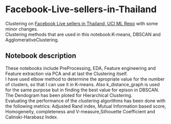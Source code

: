 # Facebook-Live-sellers-in-Thailand
Clustering on  [Facebook Live sellers in Thailand, UCI ML Repo](https://www.kaggle.com/ashishg21/facebook-live-sellers-in-thailand-uci-ml-repo) with some minor changes.<br>
Clustering methods that are used in this notebook:K-means, DBSCAN and AgglomerativeClustering.<br>
## Notebook description
These notebooks include PreProcessing, EDA, Feature engineering and Feature extraction via PCA and at last the Clustering itself.<br>
I have used elbow method to determine the apropriate value for the number of clusters, so that I can use it in K-means. Also k_distance_graph is used for the same purpose but in finding the best value for epison in DBSCAN.<br>
The Dendogram has been ploted for Hierarchical Clustering.<br>
Evaluating the performance of the clustering algorithms has been done with the following metrics: Adjusted Rand index, Mutual Information based score, Homogeneity, completeness and V-measure,Silhouette Coefficient and Calinski-Harabasz Index.
